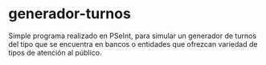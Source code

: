 # generador-turnos
Simple programa realizado en PSeInt, para simular un generador de turnos del tipo que se encuentra en bancos o entidades que ofrezcan variedad de tipos de atención al público.
